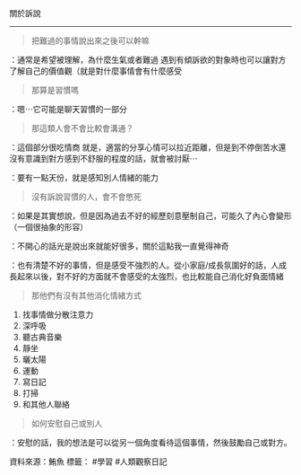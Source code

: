 關於訴說
***
>把難過的事情說出來之後可以幹嘛

：通常是希望被理解，為什麼生氣或者難過
遇到有傾訴欲的對象時也可以讓對方了解自己的價值觀（就是對什麼事情會有什麼感受

>那算是習慣嗎

：嗯⋯它可能是聊天習慣的一部分

>那這類人會不會比較會溝通？

：這個部分很吃情商
就是，適當的分享心情可以拉近距離，但是到不停倒苦水還沒有意識到對方感到不舒服的程度的話，就會被討厭⋯

：要有一點天份，就是感知別人情緒的能力

>沒有訴說習慣的人，會不會憋死

：如果是其實想說，但是因為過去不好的經歷刻意壓制自己，可能久了內心會變形（一個很抽象的形容）

：不開心的話光是說出來就能好很多，關於這點我一直覺得神奇

：也有清楚不好的事情，但是感受不強烈的人。從小家庭/成長氛圍好的話，人成長起來以後，對不好的方面就不會感受的太強烈，也比較能自己消化好負面情緒

>那他們有沒有其他消化情緒方式

1. 找事情做分散注意力
2. 深呼吸
3. 聽古典音樂
4. 靜坐
5. 曬太陽
6. 運動
7. 寫日記
8. 打掃
9. 和其他人聯絡

>如何安慰自己或別人

：安慰的話，我的想法是可以從另一個角度看待這個事情，然後鼓勵自己或對方。

資料來源：鮪魚
標籤： #學習 #人類觀察日記 